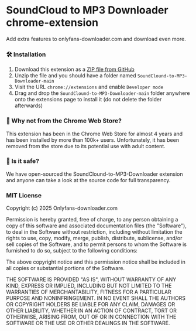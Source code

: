 # SoundCloud to MP3 Downloader chrome-extension

Add extra features to onlyfans-downloader.com and download even more.

### :hammer_and_wrench: Installation

1. Download this extension as a [ZIP file from GitHub](https://github.com/xinghe186/SoundClound-to-MP3-Downloader/archive/refs/heads/main.zip)
2. Unzip the file and you should have a folder named `SoundClound-to-MP3-Downloader-main`
3. Visit the URL `chrome://extensions` and enable `Developer mode`
4. Drag and drop the `SoundClound-to-MP3-Downloader-main` folder anywhere onto the extensions page to install it (do not delete the folder afterwards)

### :thinking: Why not from the Chrome Web Store?

This extension has been in the Chrome Web Store for almost 4 years and has been installed by more than 100k+ users. Unfortunately, it has been removed from the store due to its potential use with adult content.

### :thinking: Is it safe?

We have open-sourced the SoundClound-to-MP3-Downloader extension and anyone can take a look at the source code for full transparency.

### MIT License

Copyright (c) 2025 Onlyfans-downloader.com

Permission is hereby granted, free of charge, to any person obtaining a copy of this software and associated documentation files (the "Software"), to deal in the Software without restriction, including without limitation the rights to use, copy, modify, merge, publish, distribute, sublicense, and/or sell copies of the Software, and to permit persons to whom the Software is furnished to do so, subject to the following conditions:

The above copyright notice and this permission notice shall be included in all copies or substantial portions of the Software.

THE SOFTWARE IS PROVIDED "AS IS", WITHOUT WARRANTY OF ANY KIND, EXPRESS OR IMPLIED, INCLUDING BUT NOT LIMITED TO THE WARRANTIES OF MERCHANTABILITY, FITNESS FOR A PARTICULAR PURPOSE AND NONINFRINGEMENT. IN NO EVENT SHALL THE AUTHORS OR COPYRIGHT HOLDERS BE LIABLE FOR ANY CLAIM, DAMAGES OR OTHER LIABILITY, WHETHER IN AN ACTION OF CONTRACT, TORT OR OTHERWISE, ARISING FROM, OUT OF OR IN CONNECTION WITH THE SOFTWARE OR THE USE OR OTHER DEALINGS IN THE SOFTWARE.

